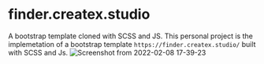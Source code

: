 # finder.createx.studio
A bootstrap template cloned with SCSS and JS.
This personal project is the implemetation of a bootstrap template 
`https://finder.createx.studio/` built with SCSS and Js.
![Screenshot from 2022-02-08 17-39-23](https://user-images.githubusercontent.com/88411228/153033413-fd25a97a-2508-493d-981f-a742c51c4ed9.png)

